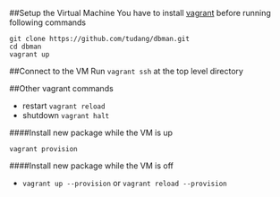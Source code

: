 ##Setup the Virtual Machine
You have to install [vagrant](https://www.vagrantup.com) before running following commands

```
git clone https://github.com/tudang/dbman.git
cd dbman
vagrant up
```

##Connect to the VM
Run `vagrant ssh` at the top level directory



##Other vagrant commands
* restart    `vagrant reload`
* shutdown   `vagrant halt`

####Install new package while the VM is up

`vagrant provision`

####Install new package while the VM is off

* `vagrant up --provision` or `vagrant reload --provision`